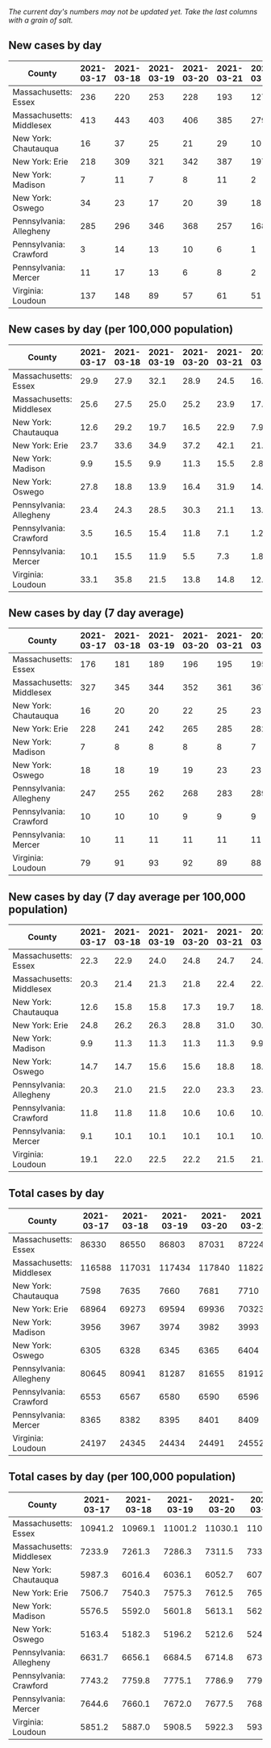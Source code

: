 _The current day's numbers may not be updated yet. Take the last columns with a grain of salt._
## New cases by day

| County | 2021-03-17 | 2021-03-18 | 2021-03-19 | 2021-03-20 | 2021-03-21 | 2021-03-22 | 2021-03-23 |
| --- | --- | --- | --- | --- | --- | --- | --- |
| Massachusetts: Essex | 236 | 220 | 253 | 228 | 193 | 127 |  |
| Massachusetts: Middlesex | 413 | 443 | 403 | 406 | 385 | 279 |  |
| New York: Chautauqua | 16 | 37 | 25 | 21 | 29 | 10 |  |
| New York: Erie | 218 | 309 | 321 | 342 | 387 | 197 |  |
| New York: Madison | 7 | 11 | 7 | 8 | 11 | 2 |  |
| New York: Oswego | 34 | 23 | 17 | 20 | 39 | 18 |  |
| Pennsylvania: Allegheny | 285 | 296 | 346 | 368 | 257 | 168 |  |
| Pennsylvania: Crawford | 3 | 14 | 13 | 10 | 6 | 1 |  |
| Pennsylvania: Mercer | 11 | 17 | 13 | 6 | 8 | 2 |  |
| Virginia: Loudoun | 137 | 148 | 89 | 57 | 61 | 51 |  |

## New cases by day (per 100,000 population)

| County | 2021-03-17 | 2021-03-18 | 2021-03-19 | 2021-03-20 | 2021-03-21 | 2021-03-22 | 2021-03-23 |
| --- | --- | --- | --- | --- | --- | --- | --- |
| Massachusetts: Essex | 29.9 | 27.9 | 32.1 | 28.9 | 24.5 | 16.1 |  |
| Massachusetts: Middlesex | 25.6 | 27.5 | 25.0 | 25.2 | 23.9 | 17.3 |  |
| New York: Chautauqua | 12.6 | 29.2 | 19.7 | 16.5 | 22.9 | 7.9 |  |
| New York: Erie | 23.7 | 33.6 | 34.9 | 37.2 | 42.1 | 21.4 |  |
| New York: Madison | 9.9 | 15.5 | 9.9 | 11.3 | 15.5 | 2.8 |  |
| New York: Oswego | 27.8 | 18.8 | 13.9 | 16.4 | 31.9 | 14.7 |  |
| Pennsylvania: Allegheny | 23.4 | 24.3 | 28.5 | 30.3 | 21.1 | 13.8 |  |
| Pennsylvania: Crawford | 3.5 | 16.5 | 15.4 | 11.8 | 7.1 | 1.2 |  |
| Pennsylvania: Mercer | 10.1 | 15.5 | 11.9 | 5.5 | 7.3 | 1.8 |  |
| Virginia: Loudoun | 33.1 | 35.8 | 21.5 | 13.8 | 14.8 | 12.3 |  |

## New cases by day (7 day average)

| County | 2021-03-17 | 2021-03-18 | 2021-03-19 | 2021-03-20 | 2021-03-21 | 2021-03-22 | 2021-03-23 |
| --- | --- | --- | --- | --- | --- | --- | --- |
| Massachusetts: Essex | 176 | 181 | 189 | 196 | 195 | 195 |  |
| Massachusetts: Middlesex | 327 | 345 | 344 | 352 | 361 | 367 |  |
| New York: Chautauqua | 16 | 20 | 20 | 22 | 25 | 23 |  |
| New York: Erie | 228 | 241 | 242 | 265 | 285 | 282 |  |
| New York: Madison | 7 | 8 | 8 | 8 | 8 | 7 |  |
| New York: Oswego | 18 | 18 | 19 | 19 | 23 | 23 |  |
| Pennsylvania: Allegheny | 247 | 255 | 262 | 268 | 283 | 289 |  |
| Pennsylvania: Crawford | 10 | 10 | 10 | 9 | 9 | 9 |  |
| Pennsylvania: Mercer | 10 | 11 | 11 | 11 | 11 | 11 |  |
| Virginia: Loudoun | 79 | 91 | 93 | 92 | 89 | 88 |  |

## New cases by day (7 day average per 100,000 population)

| County | 2021-03-17 | 2021-03-18 | 2021-03-19 | 2021-03-20 | 2021-03-21 | 2021-03-22 | 2021-03-23 |
| --- | --- | --- | --- | --- | --- | --- | --- |
| Massachusetts: Essex | 22.3 | 22.9 | 24.0 | 24.8 | 24.7 | 24.7 |  |
| Massachusetts: Middlesex | 20.3 | 21.4 | 21.3 | 21.8 | 22.4 | 22.8 |  |
| New York: Chautauqua | 12.6 | 15.8 | 15.8 | 17.3 | 19.7 | 18.1 |  |
| New York: Erie | 24.8 | 26.2 | 26.3 | 28.8 | 31.0 | 30.7 |  |
| New York: Madison | 9.9 | 11.3 | 11.3 | 11.3 | 11.3 | 9.9 |  |
| New York: Oswego | 14.7 | 14.7 | 15.6 | 15.6 | 18.8 | 18.8 |  |
| Pennsylvania: Allegheny | 20.3 | 21.0 | 21.5 | 22.0 | 23.3 | 23.8 |  |
| Pennsylvania: Crawford | 11.8 | 11.8 | 11.8 | 10.6 | 10.6 | 10.6 |  |
| Pennsylvania: Mercer | 9.1 | 10.1 | 10.1 | 10.1 | 10.1 | 10.1 |  |
| Virginia: Loudoun | 19.1 | 22.0 | 22.5 | 22.2 | 21.5 | 21.3 |  |

## Total cases by day

| County | 2021-03-17 | 2021-03-18 | 2021-03-19 | 2021-03-20 | 2021-03-21 | 2021-03-22 | 2021-03-23 |
| --- | --- | --- | --- | --- | --- | --- | --- |
| Massachusetts: Essex | 86330 | 86550 | 86803 | 87031 | 87224 | 87351 |  |
| Massachusetts: Middlesex | 116588 | 117031 | 117434 | 117840 | 118225 | 118504 |  |
| New York: Chautauqua | 7598 | 7635 | 7660 | 7681 | 7710 | 7720 |  |
| New York: Erie | 68964 | 69273 | 69594 | 69936 | 70323 | 70520 |  |
| New York: Madison | 3956 | 3967 | 3974 | 3982 | 3993 | 3995 |  |
| New York: Oswego | 6305 | 6328 | 6345 | 6365 | 6404 | 6422 |  |
| Pennsylvania: Allegheny | 80645 | 80941 | 81287 | 81655 | 81912 | 82080 |  |
| Pennsylvania: Crawford | 6553 | 6567 | 6580 | 6590 | 6596 | 6597 |  |
| Pennsylvania: Mercer | 8365 | 8382 | 8395 | 8401 | 8409 | 8411 |  |
| Virginia: Loudoun | 24197 | 24345 | 24434 | 24491 | 24552 | 24603 |  |

## Total cases by day (per 100,000 population)

| County | 2021-03-17 | 2021-03-18 | 2021-03-19 | 2021-03-20 | 2021-03-21 | 2021-03-22 | 2021-03-23 |
| --- | --- | --- | --- | --- | --- | --- | --- |
| Massachusetts: Essex | 10941.2 | 10969.1 | 11001.2 | 11030.1 | 11054.5 | 11070.6 |  |
| Massachusetts: Middlesex | 7233.9 | 7261.3 | 7286.3 | 7311.5 | 7335.4 | 7352.7 |  |
| New York: Chautauqua | 5987.3 | 6016.4 | 6036.1 | 6052.7 | 6075.5 | 6083.4 |  |
| New York: Erie | 7506.7 | 7540.3 | 7575.3 | 7612.5 | 7654.6 | 7676.0 |  |
| New York: Madison | 5576.5 | 5592.0 | 5601.8 | 5613.1 | 5628.6 | 5631.4 |  |
| New York: Oswego | 5163.4 | 5182.3 | 5196.2 | 5212.6 | 5244.5 | 5259.2 |  |
| Pennsylvania: Allegheny | 6631.7 | 6656.1 | 6684.5 | 6714.8 | 6735.9 | 6749.8 |  |
| Pennsylvania: Crawford | 7743.2 | 7759.8 | 7775.1 | 7786.9 | 7794.0 | 7795.2 |  |
| Pennsylvania: Mercer | 7644.6 | 7660.1 | 7672.0 | 7677.5 | 7684.8 | 7686.6 |  |
| Virginia: Loudoun | 5851.2 | 5887.0 | 5908.5 | 5922.3 | 5937.0 | 5949.4 |  |

